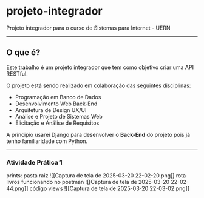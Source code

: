# projeto-integrador
Projeto integrador para o curso de Sistemas para Internet - UERN
___
## O que é?
Este trabalho é um projeto integrador que tem como objetivo criar uma API RESTful.

O projeto está sendo realizado em colaboração das seguintes disciplinas:

- Programação em Banco de Dados
- Desenvolvimento Web Back-End
- Arquitetura de Design UX/UI
- Análise e Projeto de Sistemas  Web
- Elicitação e Análise de Requisitos
 
A principio usarei Django para desenvolver o **Back-End** do projeto pois já tenho familiaridade com Python.
___
### Atividade Prática 1
prints:
pasta raiz
![[Captura de tela de 2025-03-20 22-02-20.png]]
rota livros funcionando no postman
![[Captura de tela de 2025-03-20 22-02-44.png]]
código views
![[Captura de tela de 2025-03-20 22-03-02.png]]
